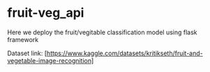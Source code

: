 # fruit-veg_api
Here we deploy the fruit/vegitable classification model using flask framework


Dataset link: [https://www.kaggle.com/datasets/kritikseth/fruit-and-vegetable-image-recognition]
